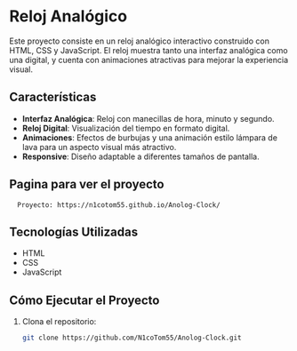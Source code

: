 # Reloj Analógico

Este proyecto consiste en un reloj analógico interactivo construido con HTML, CSS y JavaScript. El reloj muestra tanto una interfaz analógica como una digital, y cuenta con animaciones atractivas para mejorar la experiencia visual.

## Características

- **Interfaz Analógica**: Reloj con manecillas de hora, minuto y segundo.
- **Reloj Digital**: Visualización del tiempo en formato digital.
- **Animaciones**: Efectos de burbujas y una animación estilo lámpara de lava para un aspecto visual más atractivo.
- **Responsive**: Diseño adaptable a diferentes tamaños de pantalla.

## Pagina para ver el proyecto

      Proyecto: https://n1cotom55.github.io/Anolog-Clock/

## Tecnologías Utilizadas

- HTML
- CSS
- JavaScript

## Cómo Ejecutar el Proyecto

1. Clona el repositorio:
   ```sh
   git clone https://github.com/N1coTom55/Anolog-Clock.git
